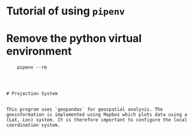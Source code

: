 # Tutorial of using `pipenv`

# Remove the python virtual environment

```shell
    pipenv --rm




# Projection System


This program uses `geopandas` for geospatial analysis. The geoinformation is implemented using Mapbox which plots data using a (Lat, Lon) system. It is therefore important to configure the local coordination system. 

